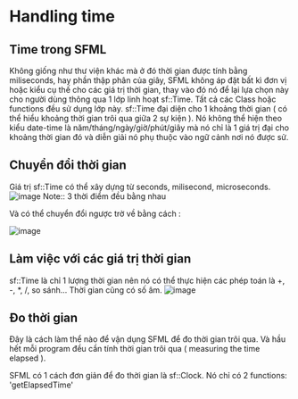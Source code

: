 # Handling time
## Time trong SFML
  Không giống như thư viện khác mà ở đó thời gian được tính bằng miliseconds, hay phần thập phân của giây, SFML không áp đặt bất kì đơn vị hoặc kiểu cụ thế cho các giá trị thời gian, thay vào đó nó để lại lựa chọn này cho người dùng thông qua 1 lớp linh hoạt sf::Time. Tất cả các Class hoặc functions đều sử dụng lớp này.
  sf::Time đại diện cho 1 khoảng thời gian ( có thể hiểu khoảng thời gian trôi qua giữa 2 sự kiện ). Nó không thể hiện theo kiểu date-time là năm/tháng/ngày/giờ/phút/giây mà nó chỉ là 1 giá trị đại cho khoảng thời gian đó và diễn giải nó phụ thuộc vào ngữ cảnh nơi nó được sử.
 
 
## Chuyển đổi thời gian
  Giá trị sf::Time có thể xây dựng từ seconds, milisecond, microseconds.
  ![image](https://user-images.githubusercontent.com/91585606/158044951-3e89140a-1f4f-427a-8cef-f65ad1a29e27.png)
  Note:: 3 thời điểm đều bằng nhau
  
  Và có thể chuyển đổi ngược trờ về bằng cách :
  
  ![image](https://user-images.githubusercontent.com/91585606/158044983-51b332e7-bdaa-4eed-b821-ee2d51443f2e.png)



## Làm việc với các giá trị thời gian

  sf::Time là chỉ 1 lượng thời gian nên nó có thể thực hiện các phép toán là +, -, *, /, so sánh... Thời gian cũng có số âm.
![image](https://user-images.githubusercontent.com/91585606/158045026-a976993a-2257-481b-ab78-ff2854d7251d.png)

## Đo thời gian

  Đây là cách làm thể nào để vận dụng SFML để đo thời gian trôi qua. Và hầu hết mỗi program đều cần tính thời gian trôi qua ( measuring the time elapsed ).

SFML có 1 cách đơn giản để đo thời gian là sf::Clock. Nó chỉ có 2 functions: 'getElapsedTime' 

